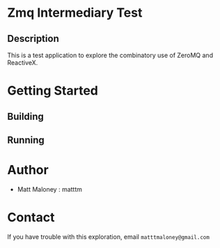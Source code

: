 # Zmq Intermediary Test
## Description
This is a test application to explore the combinatory use of ZeroMQ and ReactiveX.

# Getting Started
## Building
## Running
# Author
- Matt Maloney : matttm
# Contact
If you have trouble with this exploration, email ```matttmaloney@gmail.com```
